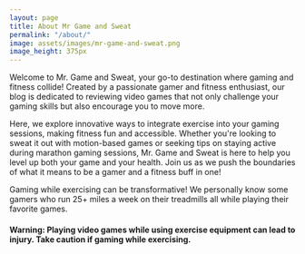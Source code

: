 ```yaml
---
layout: page
title: About Mr Game and Sweat
permalink: "/about/"
image: assets/images/mr-game-and-sweat.png
image_height: 375px
---
```


Welcome to Mr. Game and Sweat, your go-to destination where gaming and fitness collide! Created by a passionate gamer and fitness enthusiast, our blog is dedicated to reviewing video games that not only challenge your gaming skills but also encourage you to move more.

Here, we explore innovative ways to integrate exercise into your gaming sessions, making fitness fun and accessible. Whether you're looking to sweat it out with motion-based games or seeking tips on staying active during marathon gaming sessions, Mr. Game and Sweat is here to help you level up both your game and your health. Join us as we push the boundaries of what it means to be a gamer and a fitness buff in one!

Gaming while exercising can be transformative! We personally know some gamers who run 25+ miles a week on their treadmills all while playing their favorite games.

#### Warning: Playing video games while using exercise equipment can lead to injury. Take caution if gaming while exercising.
